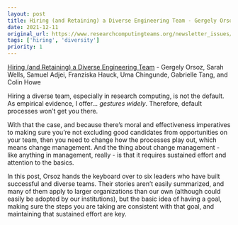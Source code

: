 ```yaml
---
layout: post
title: Hiring (and Retaining) a Diverse Engineering Team - Gergely Orsoz, Sarah Wells, Samuel Adjei, Franziska Hauck, Uma Chingunde, Gabrielle Tang, and Colin Howe
date: 2021-12-11
original_url: https://www.researchcomputingteams.org/newsletter_issues/0104
tags: ['hiring', 'diversity']
priority: 1
---
```


<!-- markdownlint-disable MD033 -->
<!-- markdownlint-disable MD041 -->
<!-- markdownlint-disable MD049 -->

[Hiring (and Retaining) a Diverse Engineering Team](https://newsletter.pragmaticengineer.com/p/hiring-a-diverse-team) - Gergely Orsoz, Sarah Wells, Samuel Adjei, Franziska Hauck, Uma Chingunde, Gabrielle Tang, and Colin Howe

Hiring a diverse team, especially in research computing, is not the default.  As empirical evidence, I offer… _*gestures widely*_.  Therefore, default processes won’t get you there.

With that the case, and because there’s moral and effectiveness imperatives to making sure you’re not excluding good candidates from opportunities on your team, then you need to change how the processes play out, which means change management.  And the thing about change management - like anything in management, really - is that it requires sustained effort and attention to the basics.

In this post, Orsoz hands the keyboard over to six leaders who have built successful and diverse teams.  Their stories aren’t easily summarized, and many of them apply to larger organizations than our own (although could easily be adopted by our institutions), but the basic idea of having a goal, making sure the steps you are taking are consistent with that goal, and maintaining that sustained effort are key.
